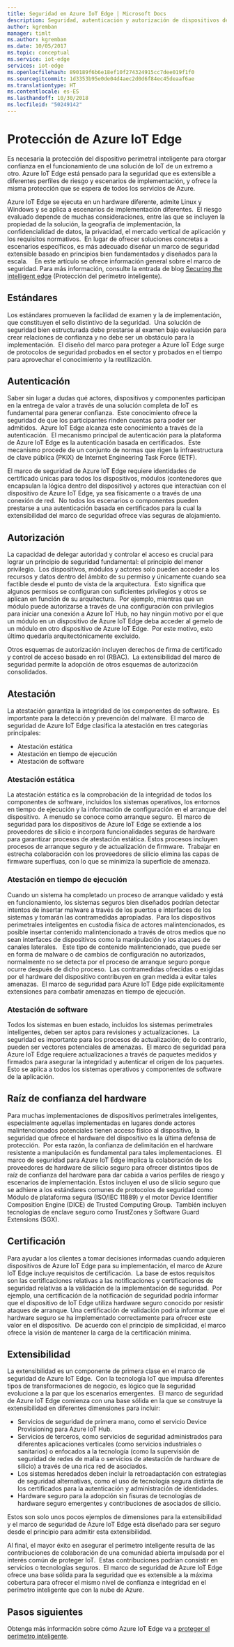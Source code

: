 ```yaml
---
title: Seguridad en Azure IoT Edge | Microsoft Docs
description: Seguridad, autenticación y autorización de dispositivos de IoT Edge
author: kgremban
manager: timlt
ms.author: kgremban
ms.date: 10/05/2017
ms.topic: conceptual
ms.service: iot-edge
services: iot-edge
ms.openlocfilehash: 890189f6b6e18ef10f274324915cc7dee019f1f0
ms.sourcegitcommit: 1d3353b95e0de04d4aec2d0d6f84ec45deaaf6ae
ms.translationtype: HT
ms.contentlocale: es-ES
ms.lasthandoff: 10/30/2018
ms.locfileid: "50249142"
---
```

# <a name="securing-azure-iot-edge"></a>Protección de Azure IoT Edge

Es necesaria la protección del dispositivo perimetral inteligente para otorgar confianza en el funcionamiento de una solución de IoT de un extremo a otro. Azure IoT Edge está pensado para la seguridad que es extensible a diferentes perfiles de riesgo y escenarios de implementación, y ofrece la misma protección que se espera de todos los servicios de Azure.

Azure IoT Edge se ejecuta en un hardware diferente, admite Linux y Windows y se aplica a escenarios de implementación diferentes.  El riesgo evaluado depende de muchas consideraciones, entre las que se incluyen la propiedad de la solución, la geografía de implementación, la confidencialidad de datos, la privacidad, el mercado vertical de aplicación y los requisitos normativos.  En lugar de ofrecer soluciones concretas a escenarios específicos, es más adecuado diseñar un marco de seguridad extensible basado en principios bien fundamentados y diseñados para la escala. 
 
En este artículo se ofrece información general sobre el marco de seguridad. Para más información, consulte la entrada de blog [Securing the intelligent edge](https://azure.microsoft.com/blog/securing-the-intelligent-edge/) (Protección del perímetro inteligente).

## <a name="standards"></a>Estándares

Los estándares promueven la facilidad de examen y la de implementación, que constituyen el sello distintivo de la seguridad.  Una solución de seguridad bien estructurada debe prestarse al examen bajo evaluación para crear relaciones de confianza y no debe ser un obstáculo para la implementación.  El diseño del marco para proteger a Azure IoT Edge surge de protocolos de seguridad probados en el sector y probados en el tiempo para aprovechar el conocimiento y la reutilización. 

## <a name="authentication"></a>Autenticación

Saber sin lugar a dudas qué actores, dispositivos y componentes participan en la entrega de valor a través de una solución completa de IoT es fundamental para generar confianza.  Este conocimiento ofrece la seguridad de que los participantes rinden cuentas para poder ser admitidos.  Azure IoT Edge alcanza este conocimiento a través de la autenticación.  El mecanismo principal de autenticación para la plataforma de Azure IoT Edge es la autenticación basada en certificados.  Este mecanismo procede de un conjunto de normas que rigen la infraestructura de clave pública (PKiX) de Internet Engineering Task Force (IETF).     

El marco de seguridad de Azure IoT Edge requiere identidades de certificado únicas para todos los dispositivos, módulos (contenedores que encapsulan la lógica dentro del dispositivo) y actores que interactúan con el dispositivo de Azure IoT Edge, ya sea físicamente o a través de una conexión de red.  No todos los escenarios o componentes pueden prestarse a una autenticación basada en certificados para la cual la extensibilidad del marco de seguridad ofrece vías seguras de alojamiento. 

## <a name="authorization"></a>Autorización

La capacidad de delegar autoridad y controlar el acceso es crucial para lograr un principio de seguridad fundamental: el principio del menor privilegio.  Los dispositivos, módulos y actores solo pueden acceder a los recursos y datos dentro del ámbito de su permiso y únicamente cuando sea factible desde el punto de vista de la arquitectura.  Esto significa que algunos permisos se configuran con suficientes privilegios y otros se aplican en función de su arquitectura.  Por ejemplo, mientras que un módulo puede autorizarse a través de una configuración con privilegios para iniciar una conexión a Azure IoT Hub, no hay ningún motivo por el que un módulo en un dispositivo de Azure IoT Edge deba acceder al gemelo de un módulo en otro dispositivo de Azure IoT Edge.  Por este motivo, esto último quedaría arquitectónicamente excluido. 

Otros esquemas de autorización incluyen derechos de firma de certificado y control de acceso basado en rol (RBAC).  La extensibilidad del marco de seguridad permite la adopción de otros esquemas de autorización consolidados. 

## <a name="attestation"></a>Atestación

La atestación garantiza la integridad de los componentes de software.  Es importante para la detección y prevención del malware.  El marco de seguridad de Azure IoT Edge clasifica la atestación en tres categorías principales:

* Atestación estática
* Atestación en tiempo de ejecución
* Atestación de software

### <a name="static-attestation"></a>Atestación estática

La atestación estática es la comprobación de la integridad de todos los componentes de software, incluidos los sistemas operativos, los entornos en tiempo de ejecución y la información de configuración en el arranque del dispositivo.  A menudo se conoce como arranque seguro.  El marco de seguridad para los dispositivos de Azure IoT Edge se extiende a los proveedores de silicio e incorpora funcionalidades seguras de hardware para garantizar procesos de atestación estática. Estos procesos incluyen procesos de arranque seguro y de actualización de firmware.  Trabajar en estrecha colaboración con los proveedores de silicio elimina las capas de firmware superfluas, con lo que se minimiza la superficie de amenaza. 

### <a name="runtime-attestation"></a>Atestación en tiempo de ejecución

Cuando un sistema ha completado un proceso de arranque validado y está en funcionamiento, los sistemas seguros bien diseñados podrían detectar intentos de insertar malware a través de los puertos e interfaces de los sistemas y tomarán las contramedidas apropiadas.  Para los dispositivos perimetrales inteligentes en custodia física de actores malintencionados, es posible insertar contenido malintencionado a través de otros medios que no sean interfaces de dispositivos como la manipulación y los ataques de canales laterales.   Este tipo de contenido malintencionado, que puede ser en forma de malware o de cambios de configuración no autorizados, normalmente no se detecta por el proceso de arranque seguro porque ocurre después de dicho proceso.  Las contramedidas ofrecidas o exigidas por el hardware del dispositivo contribuyen en gran medida a evitar tales amenazas.  El marco de seguridad para Azure IoT Edge pide explícitamente extensiones para combatir amenazas en tiempo de ejecución.     

### <a name="software-attestation"></a>Atestación de software

Todos los sistemas en buen estado, incluidos los sistemas perimetrales inteligentes, deben ser aptos para revisiones y actualizaciones.  La seguridad es importante para los procesos de actualización; de lo contrario, pueden ser vectores potenciales de amenazas.  El marco de seguridad para Azure IoT Edge requiere actualizaciones a través de paquetes medidos y firmados para asegurar la integridad y autenticar el origen de los paquetes.  Esto se aplica a todos los sistemas operativos y componentes de software de la aplicación. 

## <a name="hardware-root-of-trust"></a>Raíz de confianza del hardware

Para muchas implementaciones de dispositivos perimetrales inteligentes, especialmente aquellas implementadas en lugares donde actores malintencionados potenciales tienen acceso físico al dispositivo, la seguridad que ofrece el hardware del dispositivo es la última defensa de protección.  Por esta razón, la confianza de delimitación en el hardware resistente a manipulación es fundamental para tales implementaciones.  El marco de seguridad para Azure IoT Edge implica la colaboración de los proveedores de hardware de silicio seguro para ofrecer distintos tipos de raíz de confianza del hardware para dar cabida a varios perfiles de riesgo y escenarios de implementación. Estos incluyen el uso de silicio seguro que se adhiere a los estándares comunes de protocolos de seguridad como Módulo de plataforma segura (ISO/IEC 11889) y el motor Device Identifier Composition Engine (DICE) de Trusted Computing Group.  También incluyen tecnologías de enclave seguro como TrustZones y Software Guard Extensions (SGX). 

## <a name="certification"></a>Certificación

Para ayudar a los clientes a tomar decisiones informadas cuando adquieren dispositivos de Azure IoT Edge para su implementación, el marco de Azure IoT Edge incluye requisitos de certificación.  La base de estos requisitos son las certificaciones relativas a las notificaciones y certificaciones de seguridad relativas a la validación de la implementación de seguridad.  Por ejemplo, una certificación de la notificación de seguridad podría informar que el dispositivo de IoT Edge utiliza hardware seguro conocido por resistir ataques de arranque. Una certificación de validación podría informar que el hardware seguro se ha implementado correctamente para ofrecer este valor en el dispositivo.  De acuerdo con el principio de simplicidad, el marco ofrece la visión de mantener la carga de la certificación mínima.   

## <a name="extensibility"></a>Extensibilidad

La extensibilidad es un componente de primera clase en el marco de seguridad de Azure IoT Edge.  Con la tecnología IoT que impulsa diferentes tipos de transformaciones de negocio, es lógico que la seguridad evolucione a la par que los escenarios emergentes.  El marco de seguridad de Azure IoT Edge comienza con una base sólida en la que se construye la extensibilidad en diferentes dimensiones para incluir: 

* Servicios de seguridad de primera mano, como el servicio Device Provisioning para Azure IoT Hub.
* Servicios de terceros, como servicios de seguridad administrados para diferentes aplicaciones verticales (como servicios industriales o sanitarios) o enfocados a la tecnología (como la supervisión de seguridad de redes de malla o servicios de atestación de hardware de silicio) a través de una rica red de asociados.
* Los sistemas heredados deben incluir la retroadaptación con estrategias de seguridad alternativas, como el uso de tecnología segura distinta de los certificados para la autenticación y administración de identidades.
* Hardware seguro para la adopción sin fisuras de tecnologías de hardware seguro emergentes y contribuciones de asociados de silicio.

Estos son solo unos pocos ejemplos de dimensiones para la extensibilidad y el marco de seguridad de Azure IoT Edge está diseñado para ser seguro desde el principio para admitir esta extensibilidad. 

Al final, el mayor éxito en asegurar el perímetro inteligente resulta de las contribuciones de colaboración de una comunidad abierta impulsada por el interés común de proteger IoT.  Estas contribuciones podrían consistir en servicios o tecnologías seguros.  El marco de seguridad de Azure IoT Edge ofrece una base sólida para la seguridad que es extensible a la máxima cobertura para ofrecer el mismo nivel de confianza e integridad en el perímetro inteligente que con la nube de Azure.  

## <a name="next-steps"></a>Pasos siguientes

Obtenga más información sobre cómo Azure IoT Edge va a [proteger el perímetro inteligente](https://azure.microsoft.com/blog/securing-the-intelligent-edge/).
